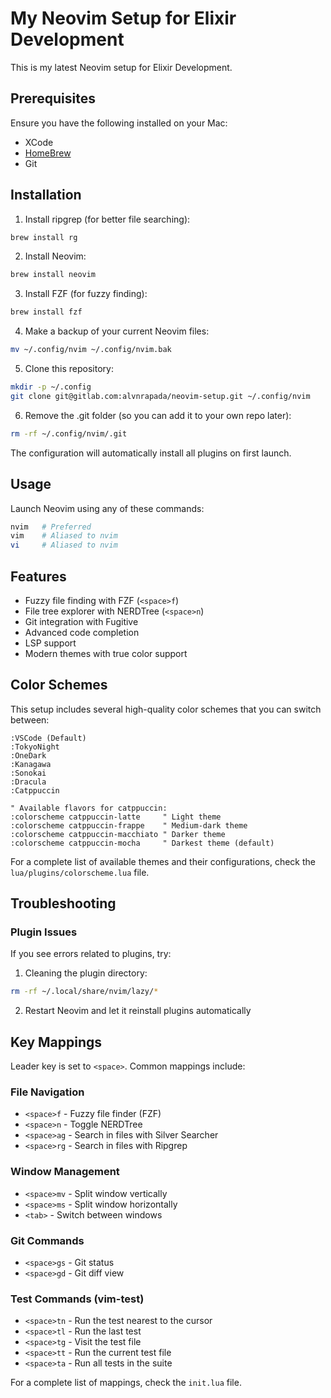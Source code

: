 # My Neovim Setup for Elixir Development

This is my latest Neovim setup for Elixir Development.

## Prerequisites

Ensure you have the following installed on your Mac:
- XCode
- [HomeBrew](https://brew.sh)
- Git

## Installation

1. Install ripgrep (for better file searching):
```bash
brew install rg
```

2. Install Neovim:
```bash
brew install neovim
```

3. Install FZF (for fuzzy finding):
```bash
brew install fzf
```

4. Make a backup of your current Neovim files:
```bash
mv ~/.config/nvim ~/.config/nvim.bak
```

5. Clone this repository:
```bash
mkdir -p ~/.config
git clone git@gitlab.com:alvnrapada/neovim-setup.git ~/.config/nvim
```

6. Remove the .git folder (so you can add it to your own repo later):
```bash
rm -rf ~/.config/nvim/.git
```

The configuration will automatically install all plugins on first launch.

## Usage

Launch Neovim using any of these commands:
```bash
nvim   # Preferred
vim    # Aliased to nvim
vi     # Aliased to nvim
```

## Features

- Fuzzy file finding with FZF (`<space>f`)
- File tree explorer with NERDTree (`<space>n`)
- Git integration with Fugitive
- Advanced code completion
- LSP support
- Modern themes with true color support

## Color Schemes

This setup includes several high-quality color schemes that you can switch between:

```vim
:VSCode (Default)
:TokyoNight
:OneDark
:Kanagawa
:Sonokai
:Dracula
:Catppuccin 

" Available flavors for catppuccin:
:colorscheme catppuccin-latte     " Light theme
:colorscheme catppuccin-frappe    " Medium-dark theme
:colorscheme catppuccin-macchiato " Darker theme
:colorscheme catppuccin-mocha     " Darkest theme (default)

```

For a complete list of available themes and their configurations, check the `lua/plugins/colorscheme.lua` file.

## Troubleshooting

### Plugin Issues
If you see errors related to plugins, try:
1. Cleaning the plugin directory:
```bash
rm -rf ~/.local/share/nvim/lazy/*
```

2. Restart Neovim and let it reinstall plugins automatically

## Key Mappings

Leader key is set to `<space>`. Common mappings include:

### File Navigation
- `<space>f` - Fuzzy file finder (FZF)
- `<space>n` - Toggle NERDTree
- `<space>ag` - Search in files with Silver Searcher
- `<space>rg` - Search in files with Ripgrep

### Window Management
- `<space>mv` - Split window vertically
- `<space>ms` - Split window horizontally
- `<tab>` - Switch between windows

### Git Commands
- `<space>gs` - Git status
- `<space>gd` - Git diff view

### Test Commands (vim-test)
- `<space>tn` - Run the test nearest to the cursor
- `<space>tl` - Run the last test
- `<space>tg` - Visit the test file
- `<space>tt` - Run the current test file
- `<space>ta` - Run all tests in the suite

For a complete list of mappings, check the `init.lua` file.